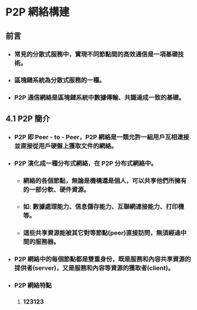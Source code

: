 P2P 網絡構建
=====
前言
-----
* ### 常見的分散式服務中，實現不同節點間的高效通信是一項基礎技術。
* ### 區塊鏈系統為分散式服務的一種。
* ### P2P 通信網絡是區塊鏈系統中數據傳輸、共識達成一致的基礎。
4.1 P2P 簡介
-----
* ### P2P 即 Peer - to - Peer，P2P 網絡是一類允許一組用戶互相連接並直接從用戶硬盤上獲取文件的網絡。
* ### P2P 演化成一種分布式網絡，在 P2P 分布式網絡中。
	* ### 網絡的各個節點，無論是機構還是個人，可以共享他們所擁有的一部分軟、硬件資源。
	* ### 如: 數據處理能力、信息儲存能力、互聯網連接能力、打印機等。
	* ### 這些共享資源能被其它對等節點(peer)直接訪問，無須經過中間的服務器。
* ### P2P 網絡中的每個節點都是雙重身份，既是服務和內容共享資源的提供者(server)，又是服務和內容等資源的獲取者(client)。
* ### P2P 網絡特點
	1. ### 123123

